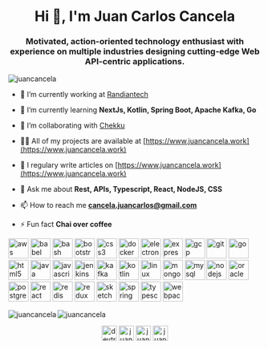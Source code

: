 <h1 align="center">Hi 👋, I'm Juan Carlos Cancela</h1>
<h3 align="center">Motivated, action-oriented technology enthusiast with experience on multiple industries designing cutting-edge Web API-centric applications.</h3>

<p align="left"> <img src="https://komarev.com/ghpvc/?username=juancancela" alt="juancancela" /> </p>

- 🔭 I’m currently working at [Randiantech](http://www.randiantech.com/)

- 🌱 I’m currently learning **NextJs, Kotlin, Spring Boot, Apache Kafka, Go**

- 👯 I’m collaborating with [Chekku](https://chekku.co/)

- 👨‍💻 All of my projects are available at [https://www.juancancela.work](https://www.juancancela.work)

- 📝 I regulary write articles on [https://www.juancancela.work](https://www.juancancela.work)

- 💬 Ask me about **Rest, APIs, Typescript, React, NodeJS, CSS**

- 📫 How to reach me **cancela.juancarlos@gmail.com**

- ⚡ Fun fact **Chai over coffee**

<p align="left"><img src="https://devicons.github.io/devicon/devicon.git/icons/amazonwebservices/amazonwebservices-original-wordmark.svg" alt="aws" width="40" height="40"/> <img src="https://www.vectorlogo.zone/logos/babeljs/babeljs-icon.svg" alt="babel" width="40" height="40"/> <img src="https://www.vectorlogo.zone/logos/gnu_bash/gnu_bash-icon.svg" alt="bash" width="40" height="40"/> <img src="https://devicons.github.io/devicon/devicon.git/icons/bootstrap/bootstrap-plain.svg" alt="bootstrap" width="40" height="40"/> <img src="https://devicons.github.io/devicon/devicon.git/icons/css3/css3-original-wordmark.svg" alt="css3" width="40" height="40"/> <img src="https://devicons.github.io/devicon/devicon.git/icons/docker/docker-original-wordmark.svg" alt="docker" width="40" height="40"/> <img src="https://devicons.github.io/devicon/devicon.git/icons/electron/electron-original.svg" alt="electron" width="40" height="40"/> <img src="https://devicons.github.io/devicon/devicon.git/icons/express/express-original-wordmark.svg" alt="express" width="40" height="40"/> <img src="https://www.vectorlogo.zone/logos/google_cloud/google_cloud-icon.svg" alt="gcp" width="40" height="40"/> <img src="https://www.vectorlogo.zone/logos/git-scm/git-scm-icon.svg" alt="git" width="40" height="40"/> <img src="https://devicons.github.io/devicon/devicon.git/icons/go/go-original.svg" alt="go" width="40" height="40"/> <img src="https://devicons.github.io/devicon/devicon.git/icons/html5/html5-original-wordmark.svg" alt="html5" width="40" height="40"/> <img src="https://devicons.github.io/devicon/devicon.git/icons/java/java-original-wordmark.svg" alt="java" width="40" height="40"/> <img src="https://devicons.github.io/devicon/devicon.git/icons/javascript/javascript-original.svg" alt="javascript" width="40" height="40"/> <img src="https://www.vectorlogo.zone/logos/jenkins/jenkins-icon.svg" alt="jenkins" width="40" height="40"/> <img src="https://www.vectorlogo.zone/logos/apache_kafka/apache_kafka-icon.svg" alt="kafka" width="40" height="40"/> <img src="https://www.vectorlogo.zone/logos/kotlinlang/kotlinlang-icon.svg" alt="kotlin" width="40" height="40"/> <img src="https://devicons.github.io/devicon/devicon.git/icons/linux/linux-original.svg" alt="linux" width="40" height="40"/> <img src="https://devicons.github.io/devicon/devicon.git/icons/mongodb/mongodb-original-wordmark.svg" alt="mongodb" width="40" height="40"/> <img src="https://devicons.github.io/devicon/devicon.git/icons/mysql/mysql-original-wordmark.svg" alt="mysql" width="40" height="40"/> <img src="https://devicons.github.io/devicon/devicon.git/icons/nodejs/nodejs-original-wordmark.svg" alt="nodejs" width="40" height="40"/> <img src="https://devicons.github.io/devicon/devicon.git/icons/oracle/oracle-original.svg" alt="oracle" width="40" height="40"/> <img src="https://devicons.github.io/devicon/devicon.git/icons/postgresql/postgresql-original-wordmark.svg" alt="postgresql" width="40" height="40"/> <img src="https://devicons.github.io/devicon/devicon.git/icons/react/react-original-wordmark.svg" alt="react" width="40" height="40"/> <img src="https://devicons.github.io/devicon/devicon.git/icons/redis/redis-original-wordmark.svg" alt="redis" width="40" height="40"/> <img src="https://devicons.github.io/devicon/devicon.git/icons/redux/redux-original.svg" alt="redux" width="40" height="40"/> <img src="https://www.vectorlogo.zone/logos/sketchapp/sketchapp-icon.svg" alt="sketch" width="40" height="40"/> <img src="https://www.vectorlogo.zone/logos/springio/springio-icon.svg" alt="spring" width="40" height="40"/> <img src="https://devicons.github.io/devicon/devicon.git/icons/typescript/typescript-original.svg" alt="typescript" width="40" height="40"/> <img src="https://devicons.github.io/devicon/devicon.git/icons/webpack/webpack-original.svg" alt="webpack" width="40" height="40"/></p><img align="left" src="https://github-readme-stats.vercel.app/api/top-langs/?username=juancancela&layout=compact&hide=html" alt="juancancela" />

<img align="center" src="https://github-readme-stats.vercel.app/api?username=juancancela&show_icons=true" alt="juancancela" />

<p align="center">
<a href="https://twitter.com/devtripper" target="blank"><img align="center" src="https://cdn.jsdelivr.net/npm/simple-icons@3.0.1/icons/twitter.svg" alt="devtripper" height="30" width="30" /></a>
<a href="https://linkedin.com/in/juancarloscancela" target="blank"><img align="center" src="https://cdn.jsdelivr.net/npm/simple-icons@3.0.1/icons/linkedin.svg" alt="juancarloscancela" height="30" width="30" /></a>
<a href="https://fb.com/juan.cancela" target="blank"><img align="center" src="https://cdn.jsdelivr.net/npm/simple-icons@3.0.1/icons/facebook.svg" alt="juan.cancela" height="30" width="30" /></a>
<a href="https://dev.to/juancancela" target="blank"><img align="center" src="https://cdn.jsdelivr.net/npm/simple-icons@3.0.1/icons/dev-dot-to.svg" alt="juancancela" height="30" width="30" /></a>
</p>
